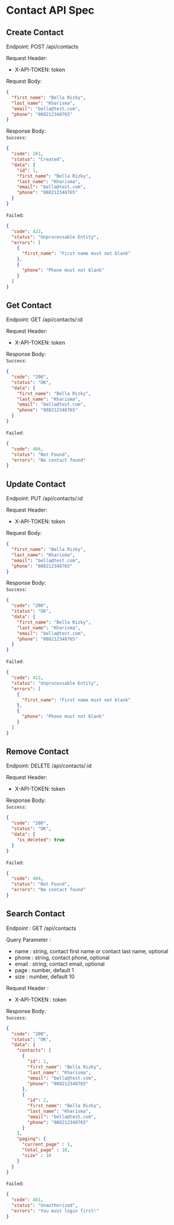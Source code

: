 # Contact API Spec

## Create Contact

Endpoint: POST /api/contacts

Request Header:
- X-API-TOKEN: token

Request Body:
```json
{
  "first_name": "Bella Rizky",
  "last_name": "Kharisma",
  "email": "bella@test.com",
  "phone": "088212348765"
}
```

Response Body: <br>
`Success`:
```json
{
  "code": 201,
  "status": "Created",
  "data": {
    "id": 1,
    "first_name": "Bella Rizky",
    "last_name": "Kharisma",
    "email": "bella@test.com",
    "phone": "088212348765"
  }
}
```

`Failed`:
```json
{
  "code": 422,
  "status": "Unprocessable Entity",
  "errors": [
    {
      "first_name": "First name must not blank"
    },
    {
      "phone": "Phone must not blank"
    }
  ]
}
```

## Get Contact

Endpoint: GET /api/contacts/:id

Request Header:
- X-API-TOKEN: token

Response Body: <br>
`Success`:
```json
{
  "code": "200",
  "status": "OK",
  "data": {
    "first_name": "Bella Rizky",
    "last_name": "Kharisma",
    "email": "bella@test.com",
    "phone": "088212348765"
  }
}
```

`Failed`:
```json
{
  "code": 404,
  "status": "Not Found",
  "errors": "No contact found"
}
```

## Update Contact

Endpoint: PUT /api/contacts/:id

Request Header:
- X-API-TOKEN: token

Request Body:
```json
{
  "first_name": "Bella Rizky",
  "last_name": "Kharisma",
  "email": "bella@test.com",
  "phone": "088212348765"
}
```

Response Body: <br>
`Success`:
```json
{
  "code": "200",
  "status": "OK",
  "data": {
    "first_name": "Bella Rizky",
    "last_name": "Kharisma",
    "email": "bella@test.com",
    "phone": "088212348765"
  }
}
```

`Failed`:
```json
{
  "code": 422,
  "status": "Unprocessable Entity",
  "errors": [
    {
      "first_name": "First name must not blank"
    },
    {
      "phone": "Phone must not blank"
    }
  ]
}
```

## Remove Contact

Endpoint: DELETE /api/contacts/:id

Request Header:
- X-API-TOKEN: token

Response Body: <br>
`Success`:
```json
{
  "code": "200",
  "status": "OK",
  "data": {
    "is_deleted": true
  }
}
```

`Failed`:
```json
{
  "code": 404,
  "status": "Not Found",
  "errors": "No contact found"
}
```

## Search Contact

Endpoint : GET /api/contacts

Query Parameter :
- name : string, contact first name or contact last name, optional
- phone : string, contact phone, optional
- email : string, contact email, optional
- page : number, default 1
- size : number, default 10

Request Header :
- X-API-TOKEN : token

Response Body: <br>
`Success`:

```json
{
  "code": "200",
  "status": "OK",
  "data": {
    "contacts": [
      {
        "id": 1,
        "first_name": "Bella Rizky",
        "last_name": "Kharisma",
        "email": "bella@test.com",
        "phone": "088212348765"
      },
      {
        "id": 2,
        "first_name": "Bella Rizky",
        "last_name": "Kharisma",
        "email": "bella@test.com",
        "phone": "088212348765"
      }
    ],
    "paging": {
      "current_page" : 1,
      "total_page" : 10,
      "size" : 10
    }
  }
}
```

`Failed`:
```json
{
  "code": 401,
  "status": "Unauthorized",
  "errors": "You must login first!"
}
```
